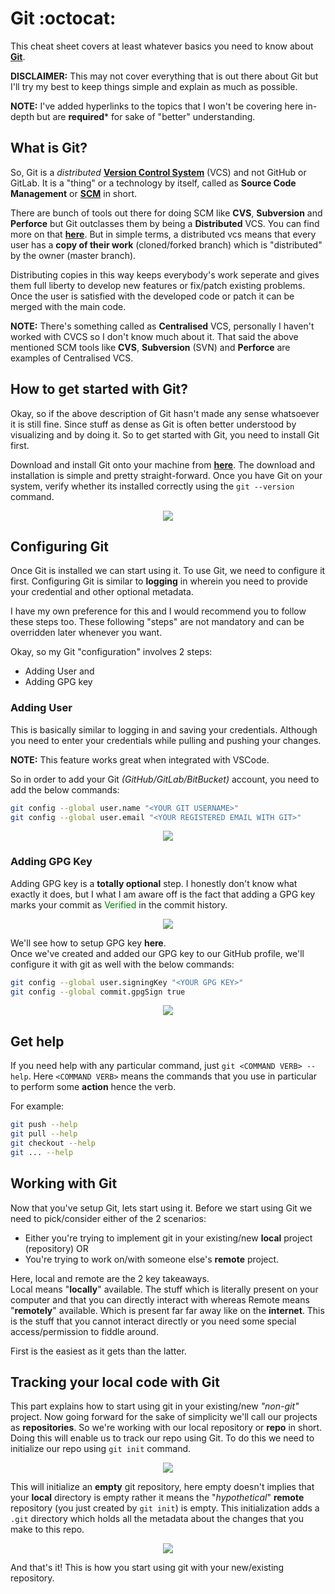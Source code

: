 <!-- markdownlint-disable MD033 MD041 -->
# Git :octocat:

This cheat sheet covers at least whatever basics you need to know about [**Git**](https://git-scm.com/).

**DISCLAIMER:** This may not cover everything that is out there about Git but I'll try my best to keep things simple and explain as much as possible.

**NOTE:** I've added hyperlinks to the topics that I won't be covering here in-depth but are **required*** for sake of "better" understanding.

## What is Git?

So, Git is a *distributed* [**Version Control System**](https://git-scm.com/book/en/v2/Getting-Started-About-Version-Control) (VCS) and not GitHub or GitLab.
It is a "thing" or a technology by itself, called as **Source Code Management** or [**SCM**](https://www.atlassian.com/git/tutorials/source-code-management) in short.

There are bunch of tools out there for doing SCM like **CVS**, **Subversion** and **Perforce** but Git outclasses them by being a **Distributed** VCS. You can find more on that [**here**](https://git-scm.com/book/en/v2/Getting-Started-About-Version-Control). But in simple terms, a distributed vcs means that every user has a **copy of their work** (cloned/forked branch) which is "distributed" by the owner (master branch).

Distributing copies in this way keeps everybody's work seperate and gives them full liberty to develop new features or fix/patch existing problems. Once the user is satisfied with the developed code or patch it can be merged with the main code.

**NOTE:** There's something called as **Centralised** VCS, personally I haven't worked with CVCS so I don't know much about it. That said the above mentioned SCM tools like **CVS**, **Subversion** (SVN) and **Perforce** are examples of Centralised VCS.

## How to get started with Git?

Okay, so if the above description of Git hasn't made any sense whatsoever it is still fine. Since stuff as dense as Git is often better understood by visualizing and by doing it. So to get started with Git, you need to install Git first.

Download and install Git onto your machine from [**here**](https://git-scm.com/downloads). The download and installation is simple and pretty straight-forward. Once you have Git on your system, verify whether its installed correctly using the `git --version` command.

<p align="center">
  <img src="https://github.com/xames3/cheat_sheet/blob/assets/media/git--version.png?raw=true">
</p>

## Configuring Git

Once Git is installed we can start using it.
To use Git, we need to configure it first. Configuring Git is similar to **logging** in wherein you need to provide your credential and other optional metadata.

I have my own preference for this and I would recommend you to follow these steps too. These following "steps" are not mandatory and can be overridden later whenever you want.

Okay, so my Git "configuration" involves 2 steps:
- Adding User and
- Adding GPG key

### Adding User

This is basically similar to logging in and saving your credentials. Although you need to enter your credentials while pulling and pushing your changes.

**NOTE:** This feature works great when integrated with VSCode.

So in order to add your Git *(GitHub/GitLab/BitBucket)* account, you need to add the below commands:
```bash
git config --global user.name "<YOUR GIT USERNAME>"
git config --global user.email "<YOUR REGISTERED EMAIL WITH GIT>"
```

<p align="center">
  <img src="https://github.com/xames3/cheat_sheet/blob/assets/media/git-add-user.png?raw=true">
</p>

### Adding GPG Key

Adding GPG key is a **totally optional** step. I honestly don't know what exactly it does, but I what I am aware off is the fact that adding a GPG key marks your commit as <span style="color:green">Verified</span> in the commit history.

<p align="center">
  <img src="https://github.com/xames3/cheat_sheet/blob/assets/media/git-add-gpg.png?raw=true">
</p>

We'll see how to setup GPG key **here**.<br>Once we've created and added our GPG key to our GitHub profile, we'll configure it with git as well with the below commands:
```bash
git config --global user.signingKey "<YOUR GPG KEY>"
git config --global commit.gpgSign true
```

<p align="center">
  <img src="https://github.com/xames3/cheat_sheet/blob/assets/media/git-configure-gpg.png?raw=true">
</p>

## Get help

If you need help with any particular command, just `git <COMMAND VERB> --help`. Here `<COMMAND VERB>` means the commands that you use in particular to perform some **action** hence the verb.

For example:
```bash
git push --help
git pull --help
git checkout --help
git ... --help
```

## Working with Git

Now that you've setup Git, lets start using it. Before we start using Git we need to pick/consider either of the 2 scenarios:
- Either you're trying to implement git in your existing/new **local** project (repository) OR
- You're trying to work on/with someone else's **remote** project.


Here, local and remote are the 2 key takeaways.<br>Local means "**locally**" available. The stuff which is literally present on your computer and that you can directly interact with whereas Remote means "**remotely**" available. Which is present far far away like on the **internet**. This is the stuff that you cannot interact directly or you need some special access/permission to fiddle around.

First is the easiest as it gets than the latter.

## Tracking your local code with Git

This part explains how to start using git in your existing/new *"non-git"* project. Now going forward for the sake of simplicity we'll call our projects as **repositories**. So we're working with our local repository or **repo** in short. Doing this will enable us to track our repo using Git. To do this we need to initialize our repo using `git init` command.


<p align="center">
  <img src="https://github.com/xames3/cheat_sheet/blob/assets/media/git-init.png?raw=true">
</p>

This will initialize an **empty** git repository, here empty doesn't implies that your **local** directory is empty rather it means the "*hypothetical*" **remote** repository (you just created by `git init`) is empty. This initialization adds a `.git` directory which holds all the metadata about the changes that you make to this repo.

<p align="center">
  <img src="https://github.com/xames3/cheat_sheet/blob/assets/media/local-repo-init.png?raw=true">
</p>

And that's it! This is how you start using git with your new/existing repository.

